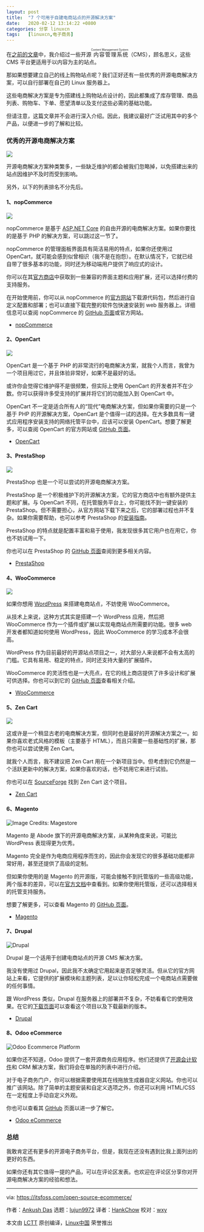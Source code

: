 ```yaml
---
layout: post
title:	"7 个可用于自建电商站点的开源解决方案"
date:	2020-02-12 13:14:22 +0800 
categories:	分享 linuxcn 
tags:	[linuxcn,电子商务]
---
```



在[之前的文章](https://itsfoss.com/open-source-cms/)中，我介绍过一些开源<ruby> 内容管理系统 <rt>  Content Management System </rt></ruby>（CMS），顾名思义，这些 CMS 平台更适用于以内容为主的站点。


那如果想要建立自己的线上购物站点呢？我们正好还有一些优秀的开源电商解决方案，可以自行部署在自己的 Linux 服务器上。


这些电商解决方案是专为搭建线上购物站点设计的，因此都集成了库存管理、商品列表、购物车、下单、愿望清单以及支付这些必需的基础功能。


但请注意，这篇文章并不会进行深入介绍。因此，我建议最好广泛试用其中的多个产品，以便进一步的了解和比较。


### 优秀的开源电商解决方案


![](/Asserts/Images//attachment/album/202002/12/131426v66fi476g3j4kkfr.png)


开源电商解决方案种类繁多，一些缺乏维护的都会被我们忽略掉，以免搭建出来的站点因维护不及时而受到影响。


另外，以下的列表排名不分先后。


#### 1、nopCommerce


![](/Asserts/Images//attachment/album/202002/12/131427w1t31h3hcdhatd7k.png)


nopCommerce 是基于 [ASP.NET Core](https://en.wikipedia.org/wiki/ASP.NET_Core) 的自由开源的电商解决方案。如果你要找的是基于 PHP 的解决方案，可以跳过这一节了。


nopCommerce 的管理面板界面具有简洁易用的特点，如果你还使用过 OpenCart，就可能会感到似曾相识（我不是在抱怨）。在默认情况下，它就已经自带了很多基本的功能，同时还为移动端用户提供了响应式的设计。


你可以在其[官方商店](https://www.nopcommerce.com/marketplace)中获取到一些兼容的界面主题和应用扩展，还可以选择付费的支持服务。


在开始使用前，你可以从 nopCommerce 的[官方网站](https://www.nopcommerce.com/download-nopcommerce)下载源代码包，然后进行自定义配置和部署；也可以直接下载完整的软件包快速安装到 web 服务器上。详细信息可以查阅 nopCommerce 的 [GitHub 页面](https://github.com/nopSolutions/nopCommerce)或官方网站。


* [nopCommerce](https://www.nopcommerce.com/)


#### 2、OpenCart


![](/Asserts/Images//attachment/album/202002/12/131429bj35lg57jcd1f1fl.jpg)


OpenCart 是一个基于 PHP 的非常流行的电商解决方案，就我个人而言，我曾为一个项目用过它，并且体验非常好，如果不是最好的话。


或许你会觉得它维护得不是很频繁，但实际上使用 OpenCart 的开发者并不在少数。你可以获得许多受支持的扩展并将它们的功能加入到 OpenCart 中。


OpenCart 不一定是适合所有人的“现代”电商解决方案，但如果你需要的只是一个基于 PHP 的开源解决方案，OpenCart 是个值得一试的选择。在大多数具有一键式应用程序安装支持的网络托管平台中，应该可以安装 OpenCart。想要了解更多，可以查阅 OpenCart 的官方网站或 [GitHub 页面](https://github.com/opencart/opencart)。


* [OpenCart](https://www.opencart.com/)


#### 3、PrestaShop


![](/Asserts/Images//attachment/album/202002/12/131431oxtwcfmc7mrkoici.jpg)


PrestaShop 也是一个可以尝试的开源电商解决方案。


PrestaShop 是一个积极维护下的开源解决方案，它的官方商店中也有额外提供主题和扩展。与 OpenCart 不同，在托管服务平台上，你可能找不到一键安装的 PrestaShop。但不需要担心，从官方网站下载下来之后，它的部署过程也并不复杂。如果你需要帮助，也可以参考 PrestaShop 的[安装指南](http://doc.prestashop.com/display/PS17/Installing+PrestaShop)。


PrestaShop 的特点就是配置丰富和易于使用，我发现很多其它用户也在用它，你也不妨试用一下。


你也可以在 PrestaShop 的 [GitHub 页面](https://github.com/PrestaShop/PrestaShop)查阅到更多相关内容。


* [PrestaShop](https://www.prestashop.com/en)


#### 4、WooCommerce


![](/Asserts/Images//attachment/album/202002/12/131432elozblgw8jtbbnbh.jpg)


如果你想用 [WordPress](https://wordpress.org/) 来搭建电商站点，不妨使用 WooCommerce。


从技术上来说，这种方式其实是搭建一个 WordPress 应用，然后把 WooCommerce 作为一个插件或扩展以实现电商站点所需要的功能。很多 web 开发者都知道如何使用 WordPress，因此 WooCommerce 的学习成本不会很高。


WordPress 作为目前最好的开源站点项目之一，对大部分人来说都不会有太高的门槛。它具有易用、稳定的特点，同时还支持大量的扩展插件。


WooCommerce 的灵活性也是一大亮点，在它的线上商店提供了许多设计和扩展可供选择。你也可以到它的 [GitHub 页面](https://github.com/woocommerce/woocommerce)查看相关介绍。


* [WooCommerce](https://woocommerce.com/)


#### 5、Zen Cart


![](/Asserts/Images//attachment/album/202002/12/131433xzzo1waeao38wb51.jpg)


这或许是一个稍显古老的电商解决方案，但同时也是最好的开源解决方案之一。如果你喜欢老式风格的模板（主要基于 HTML），而且只需要一些基础性的扩展，那你也可以尝试使用 Zen Cart。


就我个人而言，我不建议把 Zen Cart 用在一个新项目当中。但考虑到它仍然是一个活跃更新中的解决方案，如果你喜欢的话，也不妨用它来进行试验。


你也可以在 [SourceForge](https://sourceforge.net/projects/zencart/) 找到 Zen Cart 这个项目。


* [Zen Cart](https://www.zen-cart.com/)


#### 6、Magento


![Image Credits: Magestore](/Asserts/Images//attachment/album/202002/12/131436dvfhiq0wkfiz0h0g.jpg)


Magento 是 Abode 旗下的开源电商解决方案，从某种角度来说，可能比 WordPress 表现得更为优秀。


Magento 完全是作为电商应用程序而生的，因此你会发现它的很多基础功能都非常好用，甚至还提供了高级的定制。


但如果你使用的是 Magento 的开源版，可能会接触不到托管版的一些高级功能，两个版本的差异，可以在[官方文档](https://magento.com/compare-open-source-and-magento-commerce)中查看到。如果你使用托管版，还可以选择相关的托管支持服务。


想要了解更多，可以查看 Magento 的 [GitHub 页面](https://github.com/magento)。


* [Magento](https://magento.com/)


#### 7、Drupal


![Drupal](/Asserts/Images//attachment/album/202002/12/131437lk5a6q1v8qoqhwu7.png)


Drupal 是一个适用于创建电商站点的开源 CMS 解决方案。


我没有使用过 Drupal，因此我不太确定它用起来是否足够灵活。但从它的官方网站上来看，它提供的扩展模块和主题列表，足以让你轻松完成一个电商站点需要做的任何事情。


跟 WordPress 类似，Drupal 在服务器上的部署并不复杂，不妨看看它的使用效果。在它的[下载页面](https://www.drupal.org/project/drupal)可以查看这个项目以及下载最新的版本。


* [Drupal](https://www.drupal.org/industries/ecommerce)


#### 8、Odoo eCommerce


![Odoo Ecommerce Platform](/Asserts/Images//attachment/album/202002/12/131440sr840hkxhz8huhr4.jpg)


如果你还不知道，Odoo 提供了一套开源商务应用程序。他们还提供了[开源会计软件](https://itsfoss.com/open-source-accounting-software/)和 CRM 解决方案，我们将会在单独的列表中进行介绍。


对于电子商务门户，你可以根据需要使用其在线拖放生成器自定义网站。你也可以推广该网站。除了简单的主题安装和自定义选项之外，你还可以利用 HTML/CSS 在一定程度上手动自定义外观。


你也可以查看其 [GitHub](https://github.com/odoo/odoo) 页面以进一步了解它。


* [Odoo eCommerce](https://www.odoo.com/page/open-source-ecommerce)


### 总结


我敢肯定还有更多的开源电子商务平台，但是，我现在还没有遇到比我上面列出的更好的东西。


如果你还有其它值得一提的产品，可以在评论区发表。也欢迎在评论区分享你对开源电商解决方案的经验和想法。




---


via: <https://itsfoss.com/open-source-ecommerce/>


作者：[Ankush Das](https://itsfoss.com/author/ankush/) 选题：[lujun9972](https://github.com/lujun9972) 译者：[HankChow](https://github.com/HankChow) 校对：[wxy](https://github.com/wxy)


本文由 [LCTT](https://github.com/LCTT/TranslateProject) 原创编译，[Linux中国](https://linux.cn/) 荣誉推出
